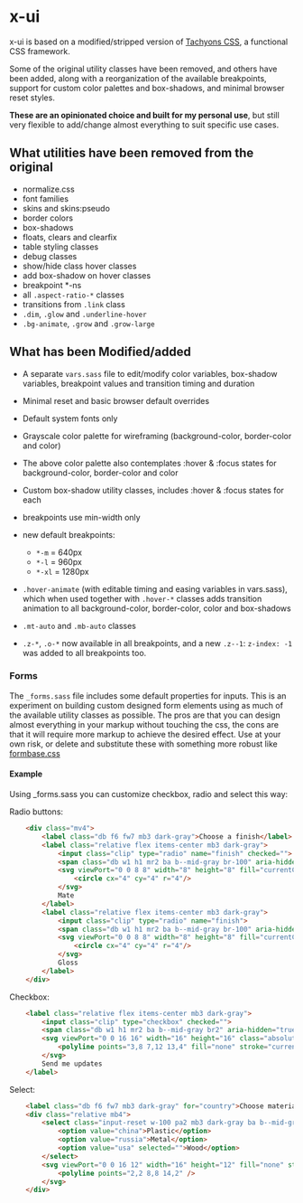 # x-ui

x-ui is based on a modified/stripped version of [Tachyons CSS](http://tachyons.io/), a functional CSS framework.

Some of the original utility classes have been removed, and others have been added, along with a reorganization of the available breakpoints, support for custom color palettes and box-shadows, and minimal browser reset styles. 

__These are an opinionated choice and built for my personal use__, but still very flexible to add/change almost everything to suit specific use cases.

## What utilities have been removed from the original

- normalize.css
- font families
- skins and skins:pseudo
- border colors
- box-shadows
- floats, clears and clearfix
- table styling classes
- debug classes
- show/hide class hover classes
- add box-shadow on hover classes
- breakpoint *-ns
- all `.aspect-ratio-*` classes
- transitions from `.link` class
- `.dim`, `.glow` and `.underline-hover`
- `.bg-animate`, `.grow` and `.grow-large`

## What has been Modified/added

- A separate `vars.sass` file to edit/modify color variables, box-shadow variables, breakpoint values and transition timing and duration
- Minimal reset and basic browser default overrides
- Default system fonts only
- Grayscale color palette for wireframing (background-color, border-color and color)
- The above color palette also contemplates :hover & :focus states for background-color, border-color and color
- Custom box-shadow utility classes, includes :hover & :focus states for each
- breakpoints use min-width only
- new default breakpoints:

    - `*-m` = 640px
    - `*-l` = 960px
    - `*-xl` = 1280px

- `.hover-animate` (with editable timing and easing variables in vars.sass), which when used together with `.hover-*` classes adds transition animation to all background-color, border-color, color and box-shadows
- `.mt-auto` and `.mb-auto` classes
- `.z-*`, `.o-*` now available in all breakpoints, and a new `.z--1`: `z-index: -1` was added to all breakpoints too.

### Forms

The `_forms.sass` file includes some default properties for inputs. This is an experiment on building custom designed form elements using as much of the available utility classes as possible. The pros are that you can design almost everything in your markup without touching the css, the cons are that it will require more markup to achieve the desired effect. Use at your own risk, or delete and substitute these with something more robust like [formbase.css](https://github.com/electerious/formbase)

#### Example

Using _forms.sass you can customize checkbox, radio and select this way:

Radio buttons:

```html
    <div class="mv4">
        <label class="db f6 fw7 mb3 dark-gray">Choose a finish</label>
        <label class="relative flex items-center mb3 dark-gray">
            <input class="clip" type="radio" name="finish" checked="">
            <span class="db w1 h1 mr2 ba b--mid-gray br-100" aria-hidden="true"></span>
            <svg viewPort="0 0 8 8" width="8" height="8" fill="currentColor" class="absolute ml1" aria-hidden="true">
                <circle cx="4" cy="4" r="4"/>
            </svg>
            Mate
        </label>
        <label class="relative flex items-center mb3 dark-gray">
            <input class="clip" type="radio" name="finish">
            <span class="db w1 h1 mr2 ba b--mid-gray br-100" aria-hidden="true"></span>
            <svg viewPort="0 0 8 8" width="8" height="8" fill="currentColor" class="absolute ml1" aria-hidden="true">
                <circle cx="4" cy="4" r="4"/>
            </svg>
            Gloss
        </label>
    </div>
```

Checkbox:

```html
    <label class="relative flex items-center mb3 dark-gray">
        <input class="clip" type="checkbox" checked="">
        <span class="db w1 h1 mr2 ba b--mid-gray br2" aria-hidden="true"></span>
        <svg viewPort="0 0 16 16" width="16" height="16" class="absolute" aria-hidden="true">
            <polyline points="3,8 7,12 13,4" fill="none" stroke="currentColor" stroke-width="2"/>
        </svg>
        Send me updates
    </label>
```

Select:

```html
    <label class="db f6 fw7 mb3 dark-gray" for="country">Choose materials</label>
    <div class="relative mb4">
        <select class="input-reset w-100 pa2 mb3 dark-gray ba b--mid-gray hover-animate hover-b--dark-gray br2" id="country">
            <option value="china">Plastic</option>
            <option value="russia">Metal</option>
            <option value="usa" selected="">Wood</option>
        </select>
        <svg viewPort="0 0 16 12" width="16" height="12" fill="none" stroke="currentColor" stroke-width="2" class="absolute right-0 top-1 mr2 nt1 dark-gray" aria-hidden="true">
            <polyline points="2,2 8,8 14,2" />
        </svg>
    </div>
```
